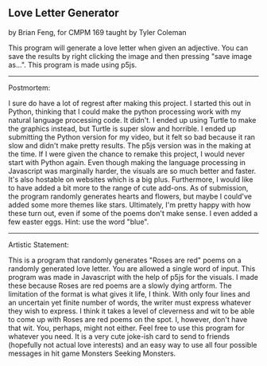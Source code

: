 Love Letter Generator
----------------------

by Brian Feng, for CMPM 169 taught by Tyler Coleman

This program will generate a love letter when given an adjective. You can save the results by right clicking the image and then pressing "save image as...". This program is made using p5js.

----------------------

Postmortem:

I sure do have a lot of regrest after making this project. I started this out in Python, thinking that I could make the python processing work with my natural language processing code. It didn't. I ended up using Turtle to make the graphics instead, but Turtle is super slow and horrible. I ended up submitting the Python version for my video, but it felt so bad because it ran slow and didn't make pretty results. The p5js version was in the making at the time. If I were given the chance to remake this project, I would never start with Python again. Even though making the language processing in Javascript was marginally harder, the visuals are so much better and faster. It's also hostable on websites which is a big plus. Furthermore, I would like to have added a bit more to the range of cute add-ons. As of submission, the program randomly generates hearts and flowers, but maybe I could've added some more themes like stars. Ultimately, I'm pretty happy with how these turn out, even if some of the poems don't make sense. I even added a few easter eggs. Hint: use the word "blue".

----------------------

Artistic Statement:

This is a program that randomly generates "Roses are red" poems on a randomly generated love letter. You are allowed a single word of input. This program was made in Javascript with the help of p5js for the visuals. I made these because Roses are red poems are a slowly dying artform. The limitation of the format is what gives it life, I think. With only four lines and an uncertain yet finite number of words, the writer must express whatever they wish to express. I think it takes a level of cleverness and wit to be able to come up with Roses are red poems on the spot. I, however, don't have that wit. You, perhaps, might not either. Feel free to use this program for whatever you need. It is a very cute joke-ish card to send to friends (hopefully not actual love interests) and an easy way to use all four possible messages in hit game Monsters Seeking Monsters.
